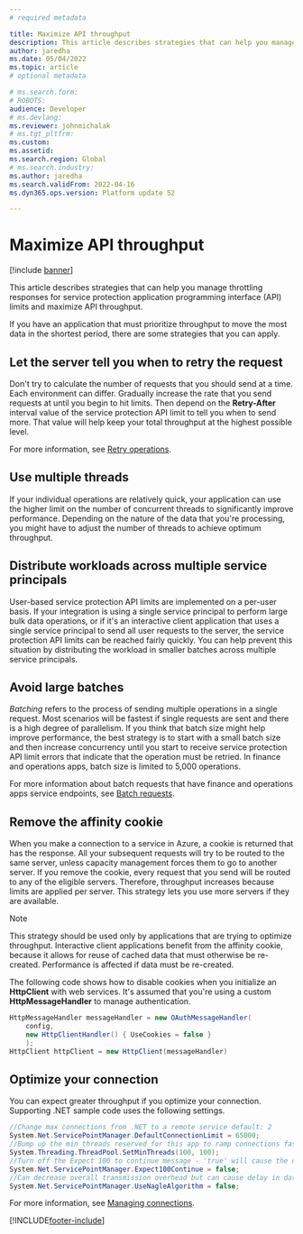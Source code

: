 ```yaml
---
# required metadata

title: Maximize API throughput
description: This article describes strategies that can help you manage throttling responses for service protection application programming interface (API) limits and maximize API throughput.
author: jaredha
ms.date: 05/04/2022
ms.topic: article
# optional metadata

# ms.search.form: 
# ROBOTS: 
audience: Developer
# ms.devlang: 
ms.reviewer: johnmichalak
# ms.tgt_pltfrm: 
ms.custom: 
ms.assetid: 
ms.search.region: Global
# ms.search.industry: 
ms.author: jaredha
ms.search.validFrom: 2022-04-16
ms.dyn365.ops.version: Platform update 52

---
```


# Maximize API throughput

[!include [banner](../includes/banner.md)]

This article describes strategies that can help you manage throttling responses for service protection application programming interface (API) limits and maximize API throughput.

If you have an application that must prioritize throughput to move the most data in the shortest period, there are some strategies that you can apply.

## Let the server tell you when to retry the request

Don't try to calculate the number of requests that you should send at a time. Each environment can differ. Gradually increase the rate that you send requests at until you begin to hit limits. Then depend on the **Retry-After** interval value of the service protection API limit to tell you when to send more. That value will help keep your total throughput at the highest possible level. 

For more information, see [Retry operations](service-protection-retry-operations.md).

## Use multiple threads

If your individual operations are relatively quick, your application can use the higher limit on the number of concurrent threads to significantly improve performance. Depending on the nature of the data that you're processing, you might have to adjust the number of threads to achieve optimum throughput.

## Distribute workloads across multiple service principals

User-based service protection API limits are implemented on a per-user basis. If your integration is using a single service principal to perform large bulk data operations, or if it's an interactive client application that uses a single service principal to send all user requests to the server, the service protection API limits can be reached fairly quickly. You can help prevent this situation by distributing the workload in smaller batches across multiple service principals.

## Avoid large batches

*Batching* refers to the process of sending multiple operations in a single request. Most scenarios will be fastest if single requests are sent and there is a high degree of parallelism. If you think that batch size might help improve performance, the best strategy is to start with a small batch size and then increase concurrency until you start to receive service protection API limit errors that indicate that the operation must be retried. In finance and operations apps, batch size is limited to 5,000 operations.

For more information about batch requests that have finance and operations apps service endpoints, see [Batch requests](../data-entities/odata.md#batch-requests).

## Remove the affinity cookie

When you make a connection to a service in Azure, a cookie is returned that has the response. All your subsequent requests will try to be routed to the same server, unless capacity management forces them to go to another server. If you remove the cookie, every request that you send will be routed to any of the eligible servers. Therefore, throughput increases because limits are applied per server. This strategy lets you use more servers if they are available.

> [!NOTE]
> This strategy should be used only by applications that are trying to optimize throughput. Interactive client applications benefit from the affinity cookie, because it allows for reuse of cached data that must otherwise be re-created. Performance is affected if data must be re-created.

The following code shows how to disable cookies when you initialize an **HttpClient** with web services. It's assumed that you're using a custom **HttpMessageHandler** to manage authentication.

```C#
HttpMessageHandler messageHandler = new OAuthMessageHandler(
    config,
    new HttpClientHandler() { UseCookies = false }
    );
HttpClient httpClient = new HttpClient(messageHandler)
```

## Optimize your connection

You can expect greater throughput if you optimize your connection. Supporting .NET sample code uses the following settings.

```C#
//Change max connections from .NET to a remote service default: 2
System.Net.ServicePointManager.DefaultConnectionLimit = 65000;
//Bump up the min threads reserved for this app to ramp connections faster - minWorkerThreads defaults to 4, minIOCP defaults to 4 
System.Threading.ThreadPool.SetMinThreads(100, 100);
//Turn off the Expect 100 to continue message - 'true' will cause the caller to wait until it round-trip confirms a connection to the server 
System.Net.ServicePointManager.Expect100Continue = false;
//Can decrease overall transmission overhead but can cause delay in data packet arrival
System.Net.ServicePointManager.UseNagleAlgorithm = false;
```

For more information, see [Managing connections](/dotnet/framework/network-programming/managing-connections).

[!INCLUDE[footer-include](../../../includes/footer-banner.md)]

